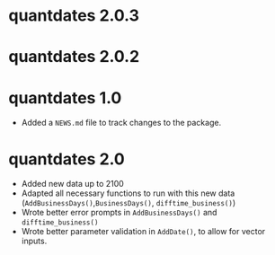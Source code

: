 # quantdates 2.0.3

# quantdates 2.0.2

# quantdates 1.0

* Added a `NEWS.md` file to track changes to the package.

# quantdates 2.0

* Added new data up to 2100
* Adapted all necessary functions to run with this new data (`AddBusinessDays()`,`BusinessDays()`, `difftime_business()`)
* Wrote better error prompts in `AddBusinessDays()` and `difftime_business()`
* Wrote better parameter validation in `AddDate()`, to allow for vector inputs.
